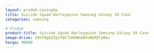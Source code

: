 ```yaml
---
layout: produk-casinghp
title: Suicide Squad Harleyquinn Samsung Galaxy S9 Case
categories: samsung

# Produk
product-title: Suicide Squad Harleyquinn Samsung Galaxy S9 Case
image-drive: 10VTNgU2ZqsfQC7sR6BmeNVvBGMZfyNko
harga: 90000
---
```

